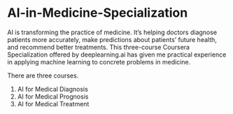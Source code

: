 # AI-in-Medicine-Specialization
AI is transforming the practice of medicine. It’s helping doctors diagnose patients more accurately, make predictions about patients’ future health, 
and recommend better treatments. This three-course Coursera Specialization offered by deeplearning.ai has given me practical experience 
in applying machine learning to concrete problems in medicine.

There are three courses.

1. AI for Medical Diagnosis
2. AI for Medical Prognosis
3. AI for Medical Treatment
